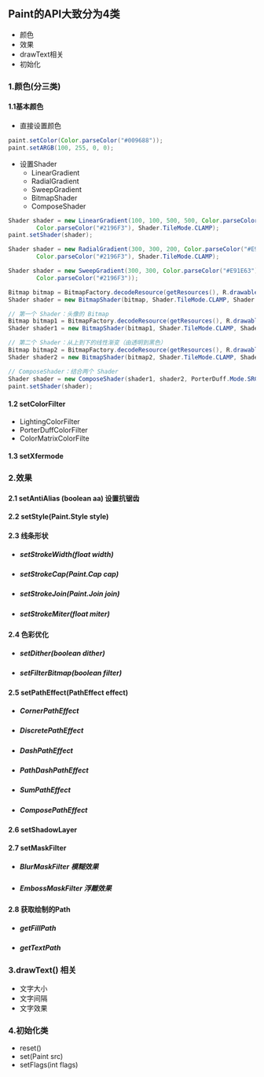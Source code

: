 ## Paint的API大致分为4类

- 颜色
- 效果
- drawText相关
- 初始化

### 1.颜色(分三类)

#### 1.1基本颜色

- 直接设置颜色

```java
paint.setColor(Color.parseColor("#009688"));
paint.setARGB(100, 255, 0, 0);
```

- 设置Shader
  - LinearGradient	
  - RadialGradient
  - SweepGradient
  - BitmapShader
  - ComposeShader

```java
Shader shader = new LinearGradient(100, 100, 500, 500, Color.parseColor("#E91E63"),
        Color.parseColor("#2196F3"), Shader.TileMode.CLAMP);
paint.setShader(shader);

Shader shader = new RadialGradient(300, 300, 200, Color.parseColor("#E91E63"),
        Color.parseColor("#2196F3"), Shader.TileMode.CLAMP);

Shader shader = new SweepGradient(300, 300, Color.parseColor("#E91E63"),
        Color.parseColor("#2196F3"));

Bitmap bitmap = BitmapFactory.decodeResource(getResources(), R.drawable.batman);
Shader shader = new BitmapShader(bitmap, Shader.TileMode.CLAMP, Shader.TileMode.CLAMP);

// 第一个 Shader：头像的 Bitmap
Bitmap bitmap1 = BitmapFactory.decodeResource(getResources(), R.drawable.batman);
Shader shader1 = new BitmapShader(bitmap1, Shader.TileMode.CLAMP, Shader.TileMode.CLAMP);

// 第二个 Shader：从上到下的线性渐变（由透明到黑色）
Bitmap bitmap2 = BitmapFactory.decodeResource(getResources(), R.drawable.batman_logo);
Shader shader2 = new BitmapShader(bitmap2, Shader.TileMode.CLAMP, Shader.TileMode.CLAMP);

// ComposeShader：结合两个 Shader
Shader shader = new ComposeShader(shader1, shader2, PorterDuff.Mode.SRC_OVER);
paint.setShader(shader);

```



#### 1.2 setColorFilter

- LightingColorFilter
- PorterDuffColorFilter
- ColorMatrixColorFilte

#### 1.3 setXfermode

### 2.效果

#### 2.1 setAntiAlias (boolean aa) 设置抗锯齿

#### 2.2 setStyle(Paint.Style style)

#### 2.3 线条形状

- ##### setStrokeWidth(float width)

- ##### setStrokeCap(Paint.Cap cap)

- ##### setStrokeJoin(Paint.Join join)

- ##### setStrokeMiter(float miter)

#### 2.4 色彩优化

- ##### setDither(boolean dither)

- ##### setFilterBitmap(boolean filter)

#### 2.5  setPathEffect(PathEffect effect)

- ##### CornerPathEffect

- ##### DiscretePathEffect

- ##### DashPathEffect

- ##### PathDashPathEffect

- ##### SumPathEffect

- ##### ComposePathEffect

#### 2.6 setShadowLayer

#### 2.7 setMaskFilter

- ##### BlurMaskFilter 模糊效果

- ##### EmbossMaskFilter 浮雕效果

#### 2.8 获取绘制的Path

- ##### getFillPath

- ##### getTextPath

### 3.**drawText() 相关**

- 文字大小
- 文字间隔
- 文字效果

### 4.初始化类

- reset()
- set(Paint src)
- setFlags(int flags)